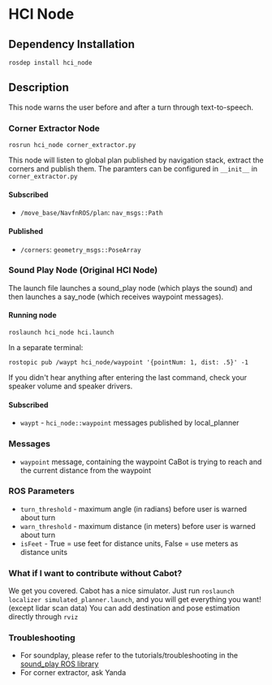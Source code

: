 # HCI Node

## Dependency Installation
```
rosdep install hci_node
```

## Description
This node warns the user before and after a turn through text-to-speech.

### Corner Extractor Node
```
rosrun hci_node corner_extractor.py
```
This node will listen to global plan published by navigation stack, extract the corners and publish them. The paramters can be configured in `__init__` in `corner_extractor.py`

#### Subscribed

- `/move_base/NavfnROS/plan`: `nav_msgs::Path`

#### Published

- `/corners`: `geometry_msgs::PoseArray`

### Sound Play Node (Original HCI Node)
The launch file launches a sound_play node (which plays the sound) and then launches a say_node (which receives waypoint messages).

#### Running node
```
roslaunch hci_node hci.launch 
``` 
In a separate terminal:
```
rostopic pub /waypt hci_node/waypoint '{pointNum: 1, dist: .5}' -1
```
If you didn't hear anything after entering the last command, check your speaker volume and speaker drivers.

#### Subscribed

 - `waypt` - `hci_node::waypoint` messages published by local_planner

### Messages
 - `waypoint` message, containing the waypoint CaBot is trying to reach and the current distance from the waypoint

### ROS Parameters
 - `turn_threshold` - maximum angle (in radians) before user is warned about turn
 - `warn_threshold` - maximum distance (in meters) before user is warned about turn
 - `isFeet` -  True = use feet for distance units, False = use meters as distance units

### What if I want to contribute without Cabot?

We get you covered. Cabot has a nice simulator. Just run `roslaunch localizer simulated_planner.launch`, and you will get everything you want! (except lidar scan data) You can add destination and pose estimation directly through `rviz`

### Troubleshooting
- For soundplay, please refer to the tutorials/troubleshooting in the [sound_play ROS library](http://wiki.ros.org/sound_play)
- For corner extractor, ask Yanda
